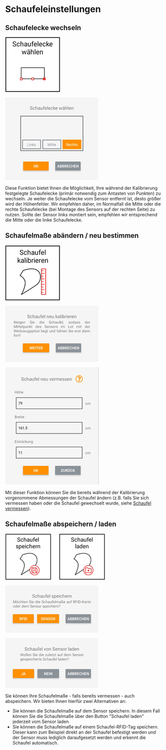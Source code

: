 # Schaufeleinstellungen

## Schaufelecke wechseln
![Schaufelecke wechseln Button](select_corner.png)

![Schaufelecke wechseln Screen](select_corner_screen.png)

Diese Funktion bietet Ihnen die Möglichkeit, Ihre während der Kalibrierung festgelegte Schaufelecke (primär notwendig zum Antasten von Punkten) zu wechseln. Je weiter die Schaufelecke vom Sensor entfernt ist, desto größer wird der Höhenfehler. Wir empfehlen daher, im Normalfall die Mitte oder die rechte Schaufelecke (bei Montage des Sensors auf der rechten Seite) zu nutzen. Sollte der Sensor links montiert sein, empfehlen wir entsprechend die Mitte oder die linke Schaufelecke.

## Schaufelmaße abändern / neu bestimmen
![Schaufelkalabrierung Button](calibrate_shovel.png)

![Schaufelkalabrierung Screen](new_cal_shovel_screen.png)

![Schaufelkalabrierung Screen2](cal_shovel_screen.png)

Mit dieser Funktion können Sie die bereits während der Kalibrierung vorgenommene Abmessungen der Schaufel ändern (z.B. falls Sie sich vermessen haben oder die Schaufel gewechselt wurde, siehe [Schaufel vermessen](https://docs.excav.de/erste_schritte/einrichten/#schaufel-vermessen)). 

## Schaufelmaße abspeichern / laden
![Schaufel speichern Button](safe_shovel.png)

![Schaufel speichern Screen](safe_shovel_screen.png)

![Schaufel speichern Screen2](load_shovel_screen.png)

Sie können Ihre Schaufelmaße - falls bereits vermessen - auch abspeichern. Wir bieten Ihnen hierfür zwei Alternativen an:

* Sie können die Schaufelmaße auf dem Sensor speichern. In diesem Fall können Sie die Schaufelmaße über den Button "Schaufel laden" jederzeit vom Sensor laden
* Sie können die Schaufelmaße auf einem Schaufel-RFID-Tag speichern. Dieser kann zum Beispiel direkt an der Schaufel befestigt werden und der Sensor muss lediglich daraufgesetzt werden und erkennt die Schaufel automatisch. 

